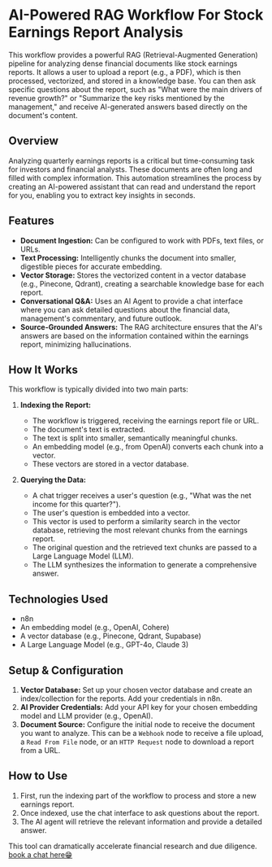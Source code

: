 # AI-Powered RAG Workflow For Stock Earnings Report Analysis

This workflow provides a powerful RAG (Retrieval-Augmented Generation) pipeline for analyzing dense financial documents like stock earnings reports. It allows a user to upload a report (e.g., a PDF), which is then processed, vectorized, and stored in a knowledge base. You can then ask specific questions about the report, such as "What were the main drivers of revenue growth?" or "Summarize the key risks mentioned by the management," and receive AI-generated answers based directly on the document's content.

## Overview

Analyzing quarterly earnings reports is a critical but time-consuming task for investors and financial analysts. These documents are often long and filled with complex information. This automation streamlines the process by creating an AI-powered assistant that can read and understand the report for you, enabling you to extract key insights in seconds.

## Features

* **Document Ingestion:** Can be configured to work with PDFs, text files, or URLs.
* **Text Processing:** Intelligently chunks the document into smaller, digestible pieces for accurate embedding.
* **Vector Storage:** Stores the vectorized content in a vector database (e.g., Pinecone, Qdrant), creating a searchable knowledge base for each report.
* **Conversational Q&A:** Uses an AI Agent to provide a chat interface where you can ask detailed questions about the financial data, management's commentary, and future outlook.
* **Source-Grounded Answers:** The RAG architecture ensures that the AI's answers are based on the information contained within the earnings report, minimizing hallucinations.

## How It Works

This workflow is typically divided into two main parts:

1.  **Indexing the Report:**
    * The workflow is triggered, receiving the earnings report file or URL.
    * The document's text is extracted.
    * The text is split into smaller, semantically meaningful chunks.
    * An embedding model (e.g., from OpenAI) converts each chunk into a vector.
    * These vectors are stored in a vector database.

2.  **Querying the Data:**
    * A chat trigger receives a user's question (e.g., "What was the net income for this quarter?").
    * The user's question is embedded into a vector.
    * This vector is used to perform a similarity search in the vector database, retrieving the most relevant chunks from the earnings report.
    * The original question and the retrieved text chunks are passed to a Large Language Model (LLM).
    * The LLM synthesizes the information to generate a comprehensive answer.

## Technologies Used

* n8n
* An embedding model (e.g., OpenAI, Cohere)
* A vector database (e.g., Pinecone, Qdrant, Supabase)
* A Large Language Model (e.g., GPT-4o, Claude 3)

## Setup & Configuration

1.  **Vector Database:** Set up your chosen vector database and create an index/collection for the reports. Add your credentials in n8n.
2.  **AI Provider Credentials:** Add your API key for your chosen embedding model and LLM provider (e.g., OpenAI).
3.  **Document Source:** Configure the initial node to receive the document you want to analyze. This can be a `Webhook` node to receive a file upload, a `Read From File` node, or an `HTTP Request` node to download a report from a URL.

## How to Use

1.  First, run the indexing part of the workflow to process and store a new earnings report.
2.  Once indexed, use the chat interface to ask questions about the report.
3.  The AI agent will retrieve the relevant information and provide a detailed answer.

This tool can dramatically accelerate financial research and due diligence. [book a chat here😁](https://cal.com/closegem/coffee-chat)
